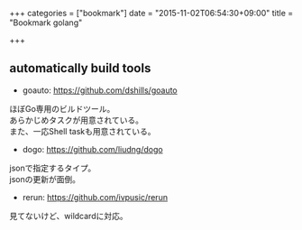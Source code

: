 +++
categories = ["bookmark"]
date = "2015-11-02T06:54:30+09:00"
title = "Bookmark golang"

+++

## automatically build tools

- goauto: https://github.com/dshills/goauto

ほぼGo専用のビルドツール。  
あらかじめタスクが用意されている。  
また、一応Shell taskも用意されている。

- dogo: https://github.com/liudng/dogo

jsonで指定するタイプ。  
jsonの更新が面倒。

- rerun: https://github.com/ivpusic/rerun

見てないけど、wildcardに対応。
